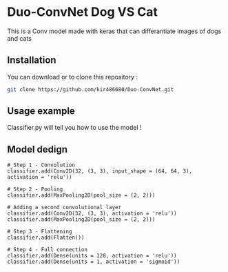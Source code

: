 # Duo-ConvNet Dog VS Cat

This is a Conv model made with keras that can differantiate images of dogs and cats


## Installation

You can download or to clone this repository :

```sh
git clone https://github.com/kir486680/Duo-ConvNet.git
```

## Usage example

Classifier.py will tell you how to use the model !

## Model dedign

```
# Step 1 - Convolution
classifier.add(Conv2D(32, (3, 3), input_shape = (64, 64, 3), activation = 'relu'))

# Step 2 - Pooling
classifier.add(MaxPooling2D(pool_size = (2, 2)))

# Adding a second convolutional layer
classifier.add(Conv2D(32, (3, 3), activation = 'relu'))
classifier.add(MaxPooling2D(pool_size = (2, 2)))

# Step 3 - Flattening
classifier.add(Flatten())

# Step 4 - Full connection
classifier.add(Dense(units = 128, activation = 'relu'))
classifier.add(Dense(units = 1, activation = 'sigmoid'))
```


